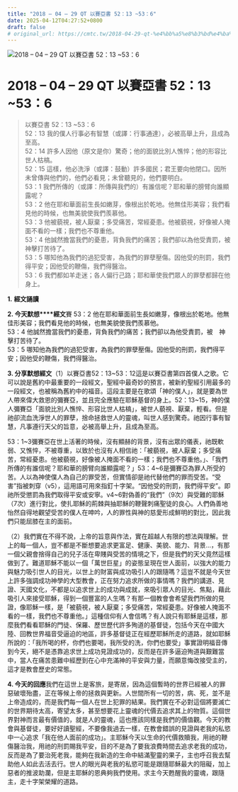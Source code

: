 ```yaml
---
title: "2018 – 04 – 29 QT 以賽亞書 52：13 ~53：6"
date: 2025-04-12T04:27:52+0800
draft: false
# original_url: https://cmtc.tw/2018-04-29-qt-%e4%bb%a5%e8%b3%bd%e4%ba%9e%e6%9b%b8-52%ef%bc%9a13-53%ef%bc%9a6
---
```


![2018 – 04 – 29 QT 以賽亞書 52：13 ~53：6](/images/qt.jpg   "2018 – 04 – 29 QT 以賽亞書 52：13 ~53：6")

# 2018 – 04 – 29 QT 以賽亞書 52：13 ~53：6

> 以賽亞書 52：13 ~53：6  
> 52：13 我的僕人行事必有智慧（或譯：行事通達），必被高舉上升，且成為至高。  
> 52：14 許多人因他（原文是你）驚奇；他的面貌比別人憔悴；他的形容比世人枯槁。  
> 52：15 這樣，他必洗淨（或譯：鼓動）許多國民；君王要向他閉口。因所未曾傳與他們的，他們必看見；未曾聽見的，他們要明白。  
> 53：1 我們所傳的（或譯：所傳與我們的）有誰信呢？耶和華的膀臂向誰顯露呢？  
> 53：2 他在耶和華面前生長如嫩芽，像根出於乾地。他無佳形美容；我們看見他的時候，也無美貌使我們羨慕他。  
> 53：3 他被藐視，被人厭棄；多受痛苦，常經憂患。他被藐視，好像被人掩面不看的一樣；我們也不尊重他。  
> 53：4 他誠然擔當我們的憂患，背負我們的痛苦；我們卻以為他受責罰，被　神擊打苦待了。  
> 53：5 哪知他為我們的過犯受害，為我們的罪孽壓傷。因他受的刑罰，我們得平安；因他受的鞭傷，我們得醫治。  
> 53：6 我們都如羊走迷；各人偏行己路；耶和華使我們眾人的罪孽都歸在他身上。

**1.** **經文誦讀**

**2. 今天默想****經文**賽 53：2 他在耶和華面前生長如嫩芽，像根出於乾地。他無佳形美容；我們看見他的時候，也無美貌使我們羨慕他。  
53：4 他誠然擔當我們的憂患，背負我們的痛苦；我們卻以為他受責罰，被　神擊打苦待了。  
53：5 哪知他為我們的過犯受害，為我們的罪孽壓傷。因他受的刑罰，我們得平安；因他受的鞭傷，我們得醫治。

**3. 分享默想經文**（1）以賽亞書52：13\~53：12這是以賽亞書第四首僕人之歌。它可以說是舊約中最重要的一段經文，聖經中最奇妙的預言，被新約聖經引用最多的一段經文，也被稱為舊約中的福音。這段主要是在歌頌「神的僕人」，就是要為世人帶來偉大救恩的彌賽亞，並且完全應驗在耶穌基督的身上。52：13\~15，神的僕人彌賽亞「面貌比別人憔悴、形容比世人枯槁」，被世人藐視、厭棄，輕看。但是祂卻流血洗淨世人的罪孽，捨命拯救世人的靈魂，叫世人感到驚奇。祂因行事有智慧，凡事遵行天父的旨意，必被高舉上升，且成為至高。

53：1\~3彌賽亞在世上活著的時候，沒有顯赫的背景，沒有出眾的儀表，祂既軟弱、又憔悴，不被尊重，以致於也沒有人相信祂：「被藐視，被人厭棄；多受痛苦，常經憂患。他被藐視，好像被人掩面不看的一樣；我們也不尊重他。」、「我們所傳的有誰信呢？耶和華的膀臂向誰顯露呢？」53：4\~6是彌賽亞為罪人所受的苦。人以為神使僕人為自己的罪受苦，但實情卻是祂代替他們的罪而受苦。“受害”指被刺穿（v5），這用語可用來指釘十字架。“因他受的刑罰，我們得平安”。即祂所受懲罰為我們取得平安或安寧。v4\~6對偽善的“我們”（9次）與受難的耶穌（7次）進行對比，使扎耶穌的荊棘與抽耶穌的鞭聲刺痛聖徒的良心。人們偽善地怡然自得地觀望受苦的僕人在呻吟，人的罪性與神的慈愛形成鮮明的對比，因此我們只能屈膝在主的面前。

（2）我們實在不得不說，上帝的旨意與作法，實在超越人有限的想法與理解。世上的每一個人，豈不都是不斷想要追求更富足、健康、美貌、能力、背景…，有那一個父親會捨得自己的兒子活在卑賤與受苦的情境之下，但是我們的天父竟然這樣做到了。難道耶穌不能以一個「萬世巨星」的姿態呈現在世人面前，以強大的能力與魅力吸引世人的目光，以世上的財富與成功吸引人的跟隨嗎？這豈不就是今天世上許多強調成功神學的大型教會，正在努力追求所做的事情嗎？我們的講道、見證、天國文化，不都是以追求世上的成功與成就，來吸引眾人的目光、焦點，藉此吸引人來接受耶穌，得到一個豐富的人生嗎？有那一個教會會希望我們所做的見證，像耶穌一樣，是「被藐視，被人厭棄；多受痛苦，常經憂患。好像被人掩面不看的一樣，我們也不尊重他。」這種信仰有人會信嗎？有人說只有耶穌是這樣，那麼我們看看耶穌的門徒、保羅、歷世歷代許多殉道的基督徒，包括今天在中國大陸、回教世界福音受逼迫的地區，許多基督徒正在經歷耶穌所走的道路，就如耶穌所說的：「我所喝的杯，你們也要喝，我所受的洗，你們也要受」事實證明福音傳到今天，絕不是憑靠追求世上成功見證成功的，反而是在許多逼迫殉道與艱難當中，當人在痛苦患難中經歷到在心中充滿神的平安與力量，而願意悔改接受主的，這才是教會歷史的常態。

**4. 今天的回應**我們在這世上是客旅，是寄居，因為這個暫時的世界已經被人的罪惡破壞殆盡，正在等候上帝的拯救與更新。人世間所有一切的苦，病、死，並不是上帝造成的，而是我們每一個人在世上犯罪的結果。我們實在不必對這個將要滅亡的世界期待太高，寄望太多，甚至想要花上靈魂的代價去追求其上的物質。這個世界對神而言最有價值的，就是人的靈魂，這也應該同樣是我們的價值觀。今天的教會與基督徒，要好好讀聖經，不要像我過去一樣，在教會錯誤的見證與老我的私慾中一心追求「我在他人面前的成功」。主耶穌今天以生命的代價救贖我，用祂的鞭傷醫治我，用祂的刑罰賜我平安，目的不是為了要我浪費時間去追求老我的成功，反而是為了要治死老我，能夠在我新造的生命中結滿聖靈的果子，主也呼召我去幫助他人如此去活去行。世人的眼光與老我的私慾可能是跟隨耶穌最大的阻礙，加上惡者的推波助瀾，但是主耶穌的恩典夠我們使用。求主今天甦醒我的靈魂，跟隨主，走十字架榮耀的道路。